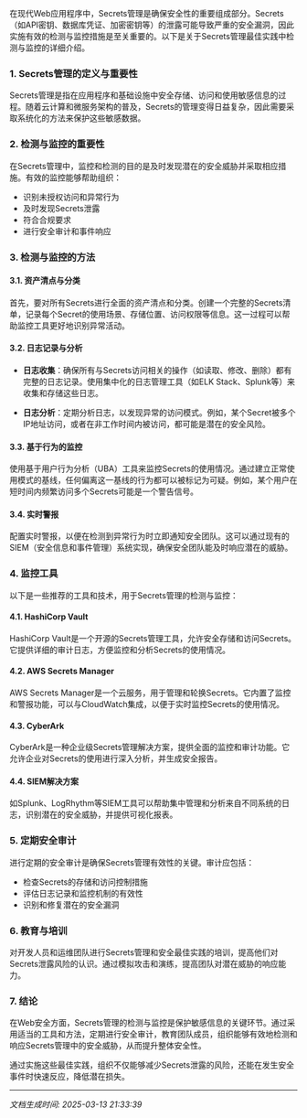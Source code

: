 在现代Web应用程序中，Secrets管理是确保安全性的重要组成部分。Secrets（如API密钥、数据库凭证、加密密钥等）的泄露可能导致严重的安全漏洞，因此实施有效的检测与监控措施是至关重要的。以下是关于Secrets管理最佳实践中检测与监控的详细介绍。

### 1. Secrets管理的定义与重要性

Secrets管理是指在应用程序和基础设施中安全存储、访问和使用敏感信息的过程。随着云计算和微服务架构的普及，Secrets的管理变得日益复杂，因此需要采取系统化的方法来保护这些敏感数据。

### 2. 检测与监控的重要性

在Secrets管理中，监控和检测的目的是及时发现潜在的安全威胁并采取相应措施。有效的监控能够帮助组织：

- 识别未授权访问和异常行为
- 及时发现Secrets泄露
- 符合合规要求
- 进行安全审计和事件响应

### 3. 检测与监控的方法

#### 3.1. 资产清点与分类

首先，要对所有Secrets进行全面的资产清点和分类。创建一个完整的Secrets清单，记录每个Secret的使用场景、存储位置、访问权限等信息。这一过程可以帮助监控工具更好地识别异常活动。

#### 3.2. 日志记录与分析

- **日志收集**：确保所有与Secrets访问相关的操作（如读取、修改、删除）都有完整的日志记录。使用集中化的日志管理工具（如ELK Stack、Splunk等）来收集和存储这些日志。

- **日志分析**：定期分析日志，以发现异常的访问模式。例如，某个Secret被多个IP地址访问，或者在非工作时间内被访问，都可能是潜在的安全风险。

#### 3.3. 基于行为的监控

使用基于用户行为分析（UBA）工具来监控Secrets的使用情况。通过建立正常使用模式的基线，任何偏离这一基线的行为都可以被标记为可疑。例如，某个用户在短时间内频繁访问多个Secrets可能是一个警告信号。

#### 3.4. 实时警报

配置实时警报，以便在检测到异常行为时立即通知安全团队。这可以通过现有的SIEM（安全信息和事件管理）系统实现，确保安全团队能及时响应潜在的威胁。

### 4. 监控工具

以下是一些推荐的工具和技术，用于Secrets管理的检测与监控：

#### 4.1. HashiCorp Vault

HashiCorp Vault是一个开源的Secrets管理工具，允许安全存储和访问Secrets。它提供详细的审计日志，方便监控和分析Secrets的使用情况。

#### 4.2. AWS Secrets Manager

AWS Secrets Manager是一个云服务，用于管理和轮换Secrets。它内置了监控和警报功能，可以与CloudWatch集成，以便于实时监控Secrets的使用情况。

#### 4.3. CyberArk

CyberArk是一种企业级Secrets管理解决方案，提供全面的监控和审计功能。它允许企业对Secrets的使用进行深入分析，并生成安全报告。

#### 4.4. SIEM解决方案

如Splunk、LogRhythm等SIEM工具可以帮助集中管理和分析来自不同系统的日志，识别潜在的安全威胁，并提供可视化报表。

### 5. 定期安全审计

进行定期的安全审计是确保Secrets管理有效性的关键。审计应包括：

- 检查Secrets的存储和访问控制措施
- 评估日志记录和监控机制的有效性
- 识别和修复潜在的安全漏洞

### 6. 教育与培训

对开发人员和运维团队进行Secrets管理和安全最佳实践的培训，提高他们对Secrets泄露风险的认识。通过模拟攻击和演练，提高团队对潜在威胁的响应能力。

### 7. 结论

在Web安全方面，Secrets管理的检测与监控是保护敏感信息的关键环节。通过采用适当的工具和方法，定期进行安全审计，教育团队成员，组织能够有效地检测和响应Secrets管理中的安全威胁，从而提升整体安全性。

通过实施这些最佳实践，组织不仅能够减少Secrets泄露的风险，还能在发生安全事件时快速反应，降低潜在损失。

---

*文档生成时间: 2025-03-13 21:33:39*












